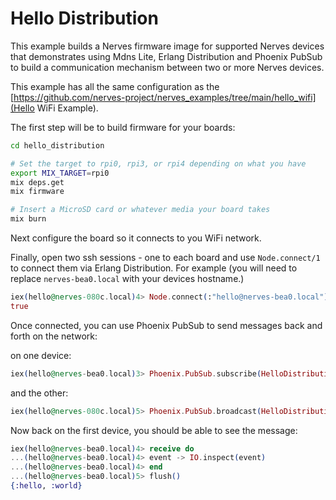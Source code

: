# Hello Distribution

This example builds a Nerves firmware image for supported Nerves devices that demonstrates using Mdns Lite, Erlang Distribution and Phoenix PubSub
to build a communication mechanism between two or more Nerves devices.

This example has all the same configuration as the [https://github.com/nerves-project/nerves_examples/tree/main/hello_wifi](Hello WiFi Example).

The first step will be to build firmware for your boards:

```bash
cd hello_distribution

# Set the target to rpi0, rpi3, or rpi4 depending on what you have
export MIX_TARGET=rpi0
mix deps.get
mix firmware

# Insert a MicroSD card or whatever media your board takes
mix burn
```

Next configure the board so it connects to you WiFi network.

Finally, open two ssh sessions - one to each board and use `Node.connect/1` to connect them via Erlang Distribution.
For example (you will need to replace `nerves-bea0.local` with your devices hostname.)

```elixir
iex(hello@nerves-080c.local)4> Node.connect(:"hello@nerves-bea0.local")
true
```

Once connected, you can use Phoenix PubSub to send messages back and forth on the network:

on one device:

```elixir
iex(hello@nerves-bea0.local)3> Phoenix.PubSub.subscribe(HelloDistribution.PubSub, "test-event") 
```

and the other:

```elixir
iex(hello@nerves-080c.local)5> Phoenix.PubSub.broadcast(HelloDistribution.PubSub, "test-event", {:hello, :world})
```

Now back on the first device, you should be able to see the message:

```elixir
iex(hello@nerves-bea0.local)4> receive do
...(hello@nerves-bea0.local)4> event -> IO.inspect(event)
...(hello@nerves-bea0.local)4> end
...(hello@nerves-bea0.local)5> flush()
{:hello, :world}
```

